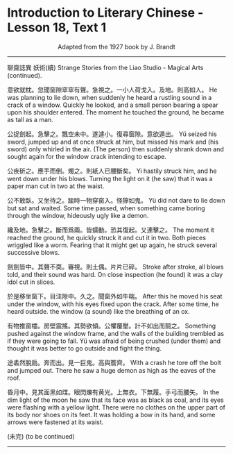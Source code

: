 # Introduction to Literary Chinese - Lesson 18, Text 1

<center>Adapted from the 1927 book by J. Brandt</center>

---

聊齋誌異 妖術(續)
Strange Stories from the Liao Studio - Magical Arts (continued).

意欲就枕。忽聞窗隙窣窣有聲。急視之。一小人荷戈入。及地。則高如人。
He was planning to lie down, when suddenly he heard a rustling sound in a crack of a window. Quickly he looked, and a small person bearing a spear upon his shoulder entered. The moment he touched the ground, he became as tall as a man.

公捉劍起。急擊之。飄空未中。遂遽小。復尋窗隙。意欲遁出。
Yü seized his sword, jumped up and at once struck at him, but missed his mark and (his sword) only whirled in the air. (The person) then suddenly shrank down and sought again for the window crack intending to escape.

公疾斫之。應手而倒。燭之。則紙人已腰斷矣。
Yi hastily struck him, and he went down under his blows. Turning the light on it (he saw) that it was a paper man cut in two at the waist.

公不敢臥。又坐待之。踰時一物穿窗入。怪獰如鬼。
Yü did not dare to lie down but sat and waited. Some time passed, when something came boring through the window, hideously ugly like a demon.

纔及地。急擊之。斷而爲兩。皆蠕動。恐其復起。又連擊之。
The moment it reached the ground, he quickly struck it and cut it in two. Both pieces wriggled like a worm. Fearing that it might get up again, he struck several successive blows.

劍劍皆中。其聲不耎。審視。則土偶。片片已碎。
Stroke after stroke, all blows told, and their sound was hard. On close inspection (he found) it was a clay idol cut in slices.

於是移坐窗下。目注隙中。久之。聞窗外如牛喘。
After this he moved his seat under the window, with his eyes fixed upon the crack. After some time, he heard outside. the window (a sound) like the breathing of an ox.

有物推窗櫺。房壁震搖。其勢欲傾。公懼覆壓。計不如出而鬪之。
Something pushed against the window frame, and the walls of the building trembled as if they were going to fall. Yü was afraid of being crushed (under them) and thought it was better to go outside and fight the thing.

途砉然脫扃。奔而出。見一巨鬼。高與簷齊。
With a crash he tore off the bolt and jumped out. There he saw a huge demon as high as the eaves of the roof.

昏月中。見其面黑如煤。眼閃爍有黄光。上無衣。下無履。手弓而腰矢。
In the dim light of the moon he saw that its face was as black as coal, and its eyes were flashing with a yellow light. There were no clothes on the upper part of its body nor shoes on its feet. It was holding a bow in its hand, and some arrows were fastened at its waist.

(未完)
(to be continued)

---
